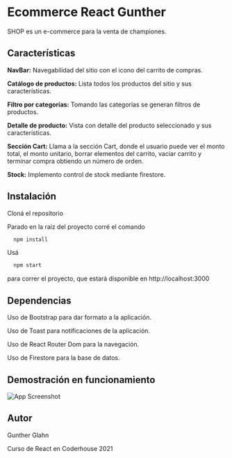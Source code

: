 
# Ecommerce React Gunther

SHOP es un e-commerce para la venta de championes.


## Características

**NavBar:** Navegabilidad del sitio con el icono del carrito de compras.

**Catálogo de productos:** Lista todos los productos del sitio y sus características.

**Filtro por categorías:** Tomando las categorías se generan filtros de productos.

**Detalle de producto:** Vista con detalle del producto seleccionado y sus características.

**Sección Cart:** Llama a la sección Cart, donde el usuario puede ver el monto total, el monto unitario, borrar elementos del carrito, vaciar carrito y terminar compra obtiendo un número de orden.

**Stock:** Implemento control de stock mediante firestore.

  
## Instalación

Cloná el repositorio

Parado en la raíz del proyecto corré el comando

```bash
  npm install
```

Usá

```bash
  npm start
```

para correr el proyecto, que estará disponible en http://localhost:3000



  
## Dependencias

Uso de Bootstrap para dar formato a la aplicación.

Uso de Toast para notificaciones de la aplicación.

Uso de React Router Dom para la navegación.

Uso de Firestore para la base de datos.

  
## Demostración en funcionamiento

![App Screenshot](https://github.com/gungla/ecommerce-react-glahn/blob/main/demo-react.gif)

  
## Autor

Gunther Glahn

Curso de React en Coderhouse 2021

  